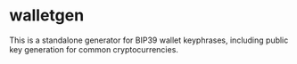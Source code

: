 # walletgen
This is a standalone generator for BIP39 wallet keyphrases, including public key generation for common cryptocurrencies.
